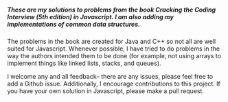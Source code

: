 ##### These are my solutions to problems from the book *Cracking the Coding Interview (5th edition)* in Javascript. I am also adding my implementations of common data structures. #####

The problems in the book are created for Java and C++ so not all are well suited for Javascript. Whenever possible, I have tried to do problems in the way the authors intended them to be done (for example, not using arrays to implement things like linked lists, stacks, and queues).

I welcome any and all feedback– there are any issues, please feel free to add a Github issue. Additionally, I encourage contributions to this project. If you have your own solution in Javascript, please make a pull request. 

